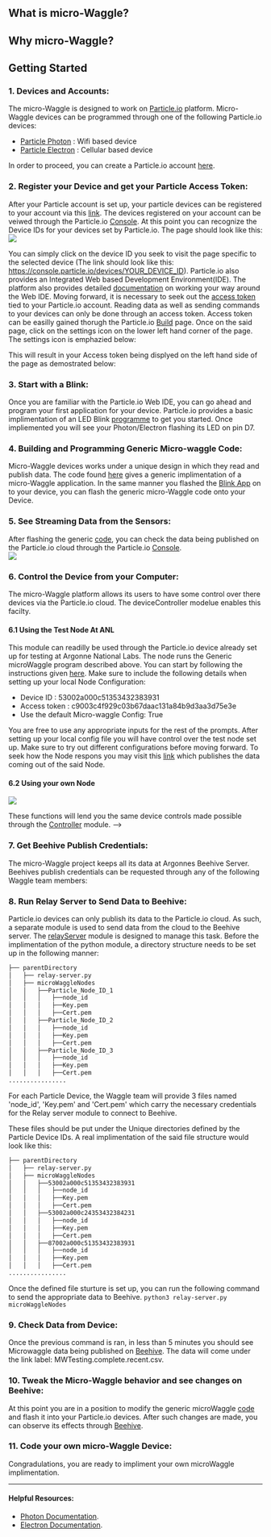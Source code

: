 ## What is micro-Waggle?

## Why micro-Waggle? 

## Getting Started 

### 1. Devices and Accounts: 

The micro-Waggle is designed to work on [Particle.io](https://www.particle.io/what-is-particle) platform. Micro-Waggle devices can be programmed through one of the following Particle.io devices:
- [Particle Photon](https://store.particle.io/collections/photon#photon)   : Wifi based device  
- [Particle Electron](https://store.particle.io/collections/electron#electron) : Cellular based device

In order to proceed, you can create a Particle.io account [here](https://login.particle.io/signup).

### 2. Register your Device and get your Particle Access Token: 

After your Particle account is set up, your particle devices can be registered to your account via this [link](https://setup.particle.io/). The devices registered on your account can be veiwed through the Particle.io [Console](https://console.particle.io/devices). At this point you can recognize the Device IDs for your devices set by Particle.io. The page should look like this: 
<img src="https://raw.githubusercontent.com/waggle-sensor/summer2018/master/microWaggle/Resources/Particle_Devices.png?token=AYVA9OxrQZVuTp78bo5Ww7WGsjA30t9Xks5bs-VIwA%3D%3D">

You can simply click on the device ID you seek to visit the page specific to the selected device (The link should look like this: https://console.particle.io/devices/YOUR_DEVICE_ID). Particle.io also provides an Integrated Web based Development Environment(IDE). The platform also provides detailed [documentation](https://docs.particle.io/guide/getting-started/build/photon/#web-ide) on working your way around the Web IDE. Moving forward, it is necessary to seek out the [access token](https://docs.particle.io/guide/how-to-build-a-product/authentication/#what-39-s-an-access-token-) tied to your Particle.io account. Reading data as well as sending commands to your devices can only be done through an access token. Access token can be easilly gained thorugh the Particle.io [Build](https://build.particle.io/build/) page.
Once on the said page, click on the settings icon on the lower left hand corner of the page. The settings icon is emphazied below:



This will result in your Access token being displyed on the left hand side of the page as demostrated below:

### 3. Start with a Blink:
Once you are familiar with the Particle.io Web IDE, you can go ahead and program your first application for your device. Particle.io provides a basic implimentation of an LED Blink [programme](https://docs.particle.io/guide/getting-started/build/photon/#flashing-your-first-app) to get you started. Once impliemented you will see your Photon/Electron flashing its LED on pin D7. 

### 4. Building and Programming Generic Micro-waggle Code:
Micro-Waggle devices works under a unique design in which they read and publish data. The code found [here](https://github.com/waggle-sensor/summer2018/blob/master/microWaggle/integrated/firmware/microWaggle.ino) gives a generic implimentation of a micro-Waggle application. In the same manner you flashed the [Blink App](https://docs.particle.io/guide/getting-started/build/photon/#flashing-your-first-app) on to your device, you can flash the generic micro-Waggle code onto your Device. 

### 5. See Streaming Data from the Sensors: 
After flashing the generic [code](https://github.com/waggle-sensor/summer2018/blob/master/microWaggle/integrated/firmware/microWaggle.ino), you can check the data being published on the Particle.io cloud through the Particle.io [Console](https://console.particle.io/events).  
<img src="https://raw.githubusercontent.com/waggle-sensor/summer2018/master/microWaggle/Resources/Data_Publish.png?token=AYVA9KML3IUtAiXXZzqZYKvJ2xiTIswkks5bs-YEwA%3D%3D">

### 6. Control the Device from your Computer: 
The micro-Waggle platform allows its users to have some control over there devices via the Particle.io cloud. The deviceController modelue enables this facilty.

#### 6.1 Using the Test Node At ANL 
This module can readilly be used through the Particle.io device already set up for testing at Argonne National Labs. The node runs the Generic microWaggle program described above. You can start by following the instructions given [here](https://github.com/waggle-sensor/microWaggle/tree/master/integrated/software/deviceController). Make sure to include the following details when setting up your local Node Configuration:
- Device ID    : 53002a000c51353432383931
- Access token : c9003c4f929c03b67daac131a84b9d3aa3d75e3e
- Use the default Micro-waggle Config: True

You are free to use any appropriate inputs for the rest of the prompts. After setting up your local config file you will have control over the test node set up. Make sure to try out different configurations before moving forward. To seek how the 
Node respons you may visit this [link](https://api.particle.io/v1/devices/events?access_token=c9003c4f929c03b67daac131a84b9d3aa3d75e3e) which publishes the data coming out of the said Node. 

#### 6.2 Using your own Node 



<img src="https://raw.githubusercontent.com/waggle-sensor/summer2018/master/microWaggle/Resources/Controller_Functions.png?token=AYVA9MNuDebJoiPI5wh-vFXBK5SCwNY-ks5bs-WUwA%3D%3D">

These functions will lend you the same device controls made possible through the [Controller](https://github.com/waggle-sensor/summer2018/blob/master/microWaggle/integrated/software/devicecontroller/README.md) module.
 -->



### 7. Get Beehive Publish Credentials:
The micro-Waggle project keeps all its data at Argonnes Beehive Server. Beehives publish credentials can be requested through any of the following Waggle team members:

### 8. Run Relay Server to Send Data to Beehive: 
Particle.io devices can only publish its data to the Particle.io cloud. As such, a separate module is used to send data from the cloud to the Beehive server. The [relayServer](https://github.com/waggle-sensor/summer2018/blob/master/microWaggle/integrated/software/relayServer/README.md) module is designed to manage this task. Before the implimentation of the python module, a directory structure needs to be set up in the following manner:

```bash
├── parentDirectory
│   ├── relay-server.py
│   ├── microWaggleNodes
│   │   ├──Particle_Node_ID_1 
│   │   │   ├──node_id
│   │   │   ├──Key.pem 
│   │   │   ├──Cert.pem
│   │   ├──Particle_Node_ID_2 
│   │   │   ├──node_id
│   │   │   ├──Key.pem 
│   │   │   ├──Cert.pem
│   │   ├──Particle_Node_ID_3 
│   │   │   ├──node_id
│   │   │   ├──Key.pem 
│   │   │   ├──Cert.pem
................
```
For each Particle Device, the Waggle team will provide 3 files named 'node_id', 'Key.pem' and 'Cert.pem' which carry the necessary credentials for the Relay server module to connect to Beehive.

These files should be put under the Unique directories defined by the Particle Device IDs. A real implimentation of the said file structure would look like this:
```bash
├── parentDirectory
│   ├── relay-server.py
│   ├── microWaggleNodes
│   │   ├──53002a000c51353432383931
│   │   │   ├──node_id
│   │   │   ├──Key.pem 
│   │   │   ├──Cert.pem
│   │   ├──53002a000c24353432384231
│   │   │   ├──node_id
│   │   │   ├──Key.pem 
│   │   │   ├──Cert.pem
│   │   ├──87002a000c51353432383931
│   │   │   ├──node_id
│   │   │   ├──Key.pem 
│   │   │   ├──Cert.pem
................
```
Once the defined file sturture is set up, you can run the following command to send the appropriate data to Beehive. 
```python3 relay-server.py microWaggleNodes```

### 9. Check Data from Device: 
Once the previous command is ran, in less than 5 minutes you should see Microwaggle data being published on [Beehive](https://www.mcs.anl.gov/research/projects/waggle/downloads/datasets/index.php). The data will come under the link label: MWTesting.complete.recent.csv.

### 10. Tweak the Micro-Waggle behavior and see changes on Beehive: 

At this point you are in a position to modify the generic microWaggle [code](https://github.com/waggle-sensor/summer2018/blob/master/microWaggle/integrated/firmware/microWaggle.ino) and flash it into your Particle.io devices. After such changes are made, you can observe its effects through [Beehive](https://www.mcs.anl.gov/research/projects/waggle/downloads/datasets/index.php). 

### 11. Code your own micro-Waggle Device:

Congradulations, you are ready to impliment your own microWaggle implimentation.

------------------------------------------------------------

#### Helpful Resources:
- [Photon Documentation](https://docs.particle.io/guide/getting-started/examples/photon/).
- [Electron Documentation](https://docs.particle.io/guide/getting-started/examples/electron/).




